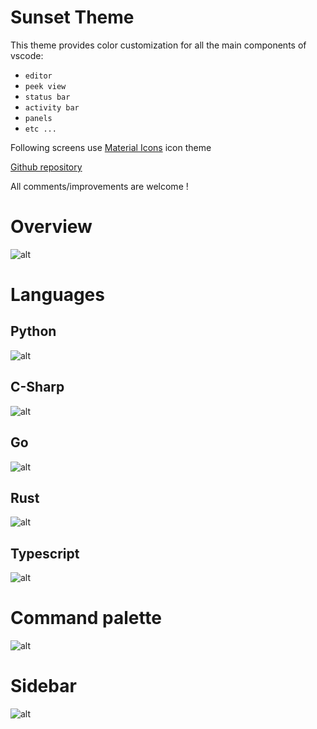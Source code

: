 # Sunset Theme

This theme provides color customization for all the main components of vscode:
* `editor`
* `peek view`
* `status bar`
* `activity bar`
* `panels`
* `etc ...`

Following screens use [Material Icons](https://marketplace.visualstudio.com/items?itemName=PKief.material-icon-theme) icon theme

[Github repository](https://github.com/Swiiip/sunset-theme-vscode.git)

All comments/improvements are welcome !

# Overview
![alt](https://raw.githubusercontent.com/Swiiip/sunset-theme-vscode/master/images/general.png)

# Languages
## Python
![alt](https://raw.githubusercontent.com/Swiiip/sunset-theme-vscode/master/images/python.png)
## C-Sharp
![alt](https://raw.githubusercontent.com/Swiiip/sunset-theme-vscode/master/images/csharp.png)
## Go
![alt](https://raw.githubusercontent.com/Swiiip/sunset-theme-vscode/master/images/go.png)
## Rust
![alt](https://raw.githubusercontent.com/Swiiip/sunset-theme-vscode/master/images/rust.png)
## Typescript
![alt](https://raw.githubusercontent.com/Swiiip/sunset-theme-vscode/master/images/typescript.png)

# Command palette
![alt](https://raw.githubusercontent.com/Swiiip/sunset-theme-vscode/master/images/ctrlp.png)

# Sidebar
![alt](https://raw.githubusercontent.com/Swiiip/sunset-theme-vscode/master/images/sidebar.png)

